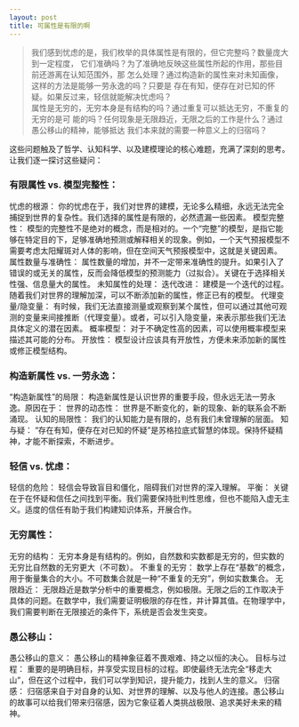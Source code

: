 ```yaml
---
layout: post
title: 可属性是有限的啊
---
```

> 我们感到忧虑的是，我们枚举的具体属性是有限的，但它完整吗？数量庞大到一定程度，
它们准确吗？为了准确地反映这些属性所起的作用，那些目前还游离在认知范围外，那
怎么处理？通过构造新的属性来对未知画像，这样的方法是能够一劳永逸的吗？只要是
存在有知，便存在对已知的怀疑。如果反过来，轻信就能解决忧虑吗？  
属性是无穷的，无穷本身是有结构的吗？通过重复可以抵达无穷，不重复的无穷的是可
能的吗？任何现象是无限趋近，无限之后的工作是什么？通过愚公移山的精神，能够抵达
我们本来就的需要一种意义上的归宿吗？

这些问题触及了哲学、认知科学、以及建模理论的核心难题，充满了深刻的思考。让我们逐一探讨这些疑问：

### 有限属性 vs. 模型完整性：

忧虑的根源： 你的忧虑在于，我们对世界的建模，无论多么精细，永远无法完全捕捉到世界的复杂性。我们选择的属性是有限的，必然遗漏一些因素。
模型完整性： 模型的完整性不是绝对的概念，而是相对的。一个“完整”的模型，是指它能够在特定目的下，足够准确地预测或解释相关的现象。例如，一个天气预报模型不需要考虑太阳耀斑对人体的影响，但在空间天气预报模型中，这就是关键因素。
属性数量与准确性： 属性数量的增加，并不一定带来准确性的提升。如果引入了错误的或无关的属性，反而会降低模型的预测能力（过拟合）。关键在于选择相关性强、信息量大的属性。
未知属性的处理：
迭代改进： 建模是一个迭代的过程。随着我们对世界的理解加深，可以不断添加新的属性，修正已有的模型。
代理变量/隐变量： 有时候，我们无法直接测量或观察到某个属性，但可以通过其他可观测的变量来间接推断（代理变量）。或者，可以引入隐变量，来表示那些我们无法具体定义的潜在因素。
概率模型： 对于不确定性高的因素，可以使用概率模型来描述其可能的分布。
开放性： 模型设计应该具有开放性，方便未来添加新的属性或修正模型结构。

### 构造新属性 vs. 一劳永逸：

“构造新属性”的局限： 构造新属性是认识世界的重要手段，但永远无法一劳永逸。原因在于：
世界的动态性： 世界是不断变化的，新的现象、新的联系会不断涌现。
认知的局限性： 我们的认知能力是有限的，总有我们未曾理解的层面。
知与疑： “存在有知，便存在对已知的怀疑”是苏格拉底式智慧的体现。保持怀疑精神，才能不断探索，不断进步。

### 轻信 vs. 忧虑：

轻信的危险： 轻信会导致盲目和僵化，阻碍我们对世界的深入理解。
平衡： 关键在于在怀疑和信任之间找到平衡。我们需要保持批判性思维，但也不能陷入虚无主义。适度的信任有助于我们构建知识体系，开展合作。

### 无穷属性：

无穷的结构： 无穷本身是有结构的。例如，自然数和实数都是无穷的，但实数的无穷比自然数的无穷更大（不可数）。
不重复的无穷： 数学上存在“基数”的概念，用于衡量集合的大小。不可数集合就是一种“不重复的无穷”，例如实数集合。
无限趋近： 无限趋近是数学分析中的重要概念，例如极限。无限之后的工作取决于具体的问题。在数学中，我们需要证明极限的存在性，并计算其值。在物理学中，我们需要判断在无限接近的条件下，系统是否会发生突变。

### 愚公移山：

愚公移山的意义： 愚公移山的精神象征着不畏艰难、持之以恒的决心。
目标与过程： 重要的是明确目标，并享受实现目标的过程。即使最终无法完全“移走大山”，但在这个过程中，我们可以学到知识，提升能力，找到人生的意义。
归宿感： 归宿感来自于对自身的认知、对世界的理解、以及与他人的连接。愚公移山的故事可以给我们带来归宿感，因为它象征着人类挑战极限、追求美好未来的精神。
